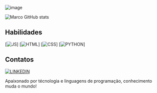 ![image](https://github.com/user-attachments/assets/3645442d-d7f9-46f9-9750-f5a557155a32)

![Marco GitHub stats](https://github-readme-stats.vercel.app/api?username=ItsMarcoFreitas&show_icons=true&theme=radical)


## Habilidades

[![JS](https://img.shields.io/badge/JavaScript-F7DF1E?style=for-the-badge&logo=javascript&logoColor=black)]
[![HTML](https://img.shields.io/badge/HTML-239120?style=for-the-badge&logo=html5&logoColor=white)]
[![CSS](https://img.shields.io/badge/CSS-239120?&style=for-the-badge&logo=css3&logoColor=white)]
[![PYTHON](https://img.shields.io/badge/Python-14354C?style=for-the-badge&logo=python&logoColor=white)]

## Contatos

[![LINKEDIN](https://img.shields.io/badge/LinkedIn-0077B5?style=for-the-badge&logo=linkedin&logoColor=white)](https://www.linkedin.com/in/imarcofreitas)

Apaixonado por técnologia e linguagens de programação, conhecimento muda o mundo!
